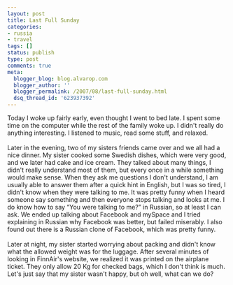 ```yaml
---
layout: post
title: Last Full Sunday
categories:
- russia
- travel
tags: []
status: publish
type: post
comments: true
meta:
  blogger_blog: blog.alvarop.com
  blogger_author: ''
  blogger_permalink: /2007/08/last-full-sunday.html
  dsq_thread_id: '623937392'
---
```

Today I woke up fairly early, even thought I went to bed late. I spent some time on the computer while the rest of the family woke up. I didn't really do anything interesting. I listened to music, read some stuff, and relaxed. <br /><br />Later in the evening, two of my sisters friends came over and we all had a nice dinner. My sister cooked some Swedish dishes, which were very good, and we later had cake and ice cream. They talked about many things, I didn't really understand most of them, but every once in a while something would make sense. When they ask me questions I don't understand, I am usually able to answer them after a quick hint in English, but I was so tired, I didn't know when they were talking to me. It was pretty funny when I heard someone say something and then everyone stops talking and looks at me. I do know how to say “You were talking to me?” in Russian, so at least I can ask. We ended up talking about Facebook and mySpace and I tried explaining in Russian why Facebook was better, but failed miserably. I also found out there is a Russian clone of Facebook, which was pretty funny.<br /><br />Later at night, my sister started worrying about packing and didn't know what the allowed weight was for the luggage. After several minutes of looking in FinnAir's website, we realized it was printed on the airplane ticket. They only allow 20 Kg for checked bags, which I don't think is much. Let's just say that my sister wasn't happy, but oh well, what can we do?
